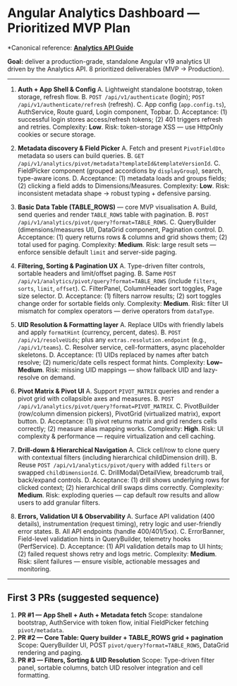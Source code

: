 # Angular Analytics Dashboard — Prioritized MVP Plan

\*Canonical reference: **[Analytics API Guide](datarun-analytics-api-guide)**

**Goal:** deliver a production-grade, standalone Angular v19 analytics UI driven by the Analytics API. 8 prioritized deliverables (MVP → Production).

---

1. **Auth + App Shell & Config**
   A. Lightweight standalone bootstrap, token storage, refresh flow.
   B. `POST /api/v1/authenticate` (login); `POST /api/v1/authenticate/refresh` (refresh).
   C. App config (`app.config.ts`), AuthService, Route guard, Login component, Topbar.
   D. Acceptance: (1) successful login stores access/refresh tokens; (2) 401 triggers refresh and retries.
   Complexity: **Low**. Risk: token-storage XSS — use HttpOnly cookies or secure storage.

2. **Metadata discovery & Field Picker**
   A. Fetch and present `PivotFieldDto` metadata so users can build queries.
   B. `GET /api/v1/analytics/pivot/metadata?templateId&templateVersionId`.
   C. FieldPicker component (grouped accordions by `displayGroup`), search, type-aware icons.
   D. Acceptance: (1) metadata loads and groups fields; (2) clicking a field adds to Dimensions/Measures.
   Complexity: **Low**. Risk: inconsistent metadata shape → robust typing + defensive parsing.

3. **Basic Data Table (TABLE_ROWS)** — core MVP visualisation
   A. Build, send queries and render `TABLE_ROWS` table with pagination.
   B. `POST /api/v1/analytics/pivot/query?format=TABLE_ROWS`.
   C. QueryBuilder (dimensions/measures UI), DataGrid component, Pagination control.
   D. Acceptance: (1) query returns rows & columns and grid shows them; (2) total used for paging.
   Complexity: **Medium**. Risk: large result sets — enforce sensible default `limit` and server-side paging.

4. **Filtering, Sorting & Pagination UX**
   A. Type-driven filter controls, sortable headers and limit/offset paging.
   B. Same `POST /api/v1/analytics/pivot/query?format=TABLE_ROWS` (include `filters`, `sorts`, `limit`, `offset`).
   C. FilterPanel, ColumnHeader sort toggles, Page size selector.
   D. Acceptance: (1) filters narrow results; (2) sort toggles change order for sortable fields only.
   Complexity: **Medium**. Risk: filter UI mismatch for complex operators — derive operators from `dataType`.

5. **UID Resolution & Formatting layer**
   A. Replace UIDs with friendly labels and apply `formatHint` (currency, percent, dates).
   B. `POST /api/v1/resolveUids`; plus any `extras.resolution.endpoint` (e.g., `/api/v1/teams`).
   C. Resolver service, cell-formatters, async placeholder skeletons.
   D. Acceptance: (1) UIDs replaced by names after batch resolve; (2) numeric/date cells respect format hints.
   Complexity: **Low–Medium**. Risk: missing UID mappings — show fallback UID and lazy-resolve on demand.

6. **Pivot Matrix & Pivot UI**
   A. Support `PIVOT_MATRIX` queries and render a pivot grid with collapsible axes and measures.
   B. `POST /api/v1/analytics/pivot/query?format=PIVOT_MATRIX`.
   C. PivotBuilder (row/column dimension pickers), PivotGrid (virtualized matrix), export button.
   D. Acceptance: (1) pivot returns matrix and grid renders cells correctly; (2) measure alias mapping works.
   Complexity: **High**. Risk: UI complexity & performance — require virtualization and cell caching.

7. **Drill-down & Hierarchical Navigation**
   A. Click cell/row to clone query with contextual filters (including hierarchical childDimension drill).
   B. Reuse `POST /api/v1/analytics/pivot/query` with added `filters` or swapped `childDimensionId`.
   C. DrillModal/DetailView, breadcrumb trail, back/expand controls.
   D. Acceptance: (1) drill shows underlying rows for clicked context; (2) hierarchical drill swaps dims correctly.
   Complexity: **Medium**. Risk: exploding queries — cap default row results and allow users to add granular filters.

8. **Errors, Validation UI & Observability**
   A. Surface API validation (400 details), instrumentation (request timing), retry logic and user-friendly error states.
   B. All API endpoints (handle 400/401/5xx).
   C. ErrorBanner, Field-level validation hints in QueryBuilder, telemetry hooks (PerfService).
   D. Acceptance: (1) API validation details map to UI hints; (2) failed request shows retry and logs metric.
   Complexity: **Medium**. Risk: silent failures — ensure visible, actionable messages and monitoring.

---

## First 3 PRs (suggested sequence)

1. **PR #1 — App Shell + Auth + Metadata fetch**
   Scope: standalone bootstrap, AuthService with token flow, initial FieldPicker fetching `pivot/metadata`.
2. **PR #2 — Core Table: Query builder + TABLE_ROWS grid + pagination**
   Scope: QueryBuilder UI, POST `pivot/query?format=TABLE_ROWS`, DataGrid rendering and paging.
3. **PR #3 — Filters, Sorting & UID Resolution**
   Scope: Type-driven filter panel, sortable columns, batch UID resolver integration and cell formatting.
